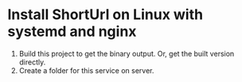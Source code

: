 # Install ShortUrl on Linux with systemd and nginx

1. Build this project to get the binary output. Or, get the built version directly.
2. Create a folder for this service on server. 
